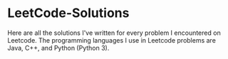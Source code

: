 # LeetCode-Solutions
Here are all the solutions I've written for every problem I encountered on Leetcode. The programming languages I use in Leetcode problems are Java, C++, and Python (Python 3).
